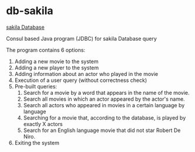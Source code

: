 # db-sakila

[sakila Database](https://dev.mysql.com/doc/sakila/en/)
 
Consul based Java program (JDBC) for  sakila Database query

The program contains 6 options:
1. Adding a new movie to the system
2. Adding a new player to the system
3. Adding information about an actor who played in the movie
4. Execution of a user query (without correctness check)
5. Pre-built queries:
    1. Search for a movie by a word that appears in the name of the movie.
    2. Search all movies in which an actor appeared by the actor's name.
    3. Search all actors who appeared in movies in a certain language by language
    4. Searching for a movie that, according to the database, is played by exactly X actors
    5. Search for an English language movie that did not star Robert De Niro.
6. Exiting the system
